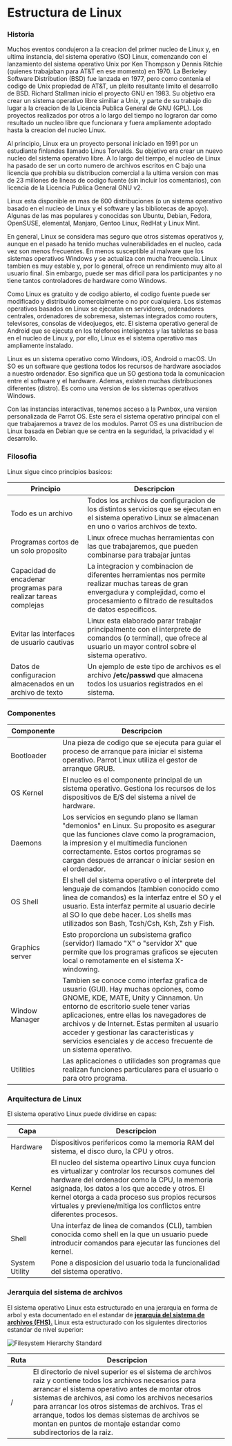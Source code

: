 # Estructura de Linux

### Historia

Muchos eventos condujeron a la creacion del primer nucleo de Linux y, en ultima instancia, del sistema operativo (SO) Linux, comenzando con el lanzamiento del sistema operativo Unix por Ken Thompson y Dennis Ritchie (quienes trabajaban para AT&T en ese momento) en 1970. La Berkeley Software Distribution (BSD) fue lanzada en 1977, pero como contenia el codigo de Unix propiedad de AT&T, un pleito resultante limito el desarrollo de BSD. Richard Stallman inicio el proyecto GNU en 1983. Su objetivo era crear un sistema operativo libre similiar a Unix, y parte de su trabajo dio lugar a la creacion de la Licencia Publica General de GNU (GPL). Los proyectos realizados por otros a lo largo del tiempo no lograron dar como resultado un nucleo libre que funcionara y fuera ampliamente adoptado hasta la creacion del nucleo Linux.

Al principio, Linux era un proyecto personal iniciado en 1991 por un estudiante finlandes llamado Linus Torvalds. Su objetivo era crear un nuevo nucleo del sistema operativo libre. A lo largo del tiempo, el nucleo de Linux ha pasado de ser un corto numero de archivos escritos en C bajo una licencia que prohibia su distribucion comercial a la ultima version con mas de 23 millones de lineas de codigo fuente (sin incluir los comentarios), con licencia de la Licencia Publica General GNU v2.

Linux esta disponible en mas de 600 distribuciones (o un sistema operativo basado en el nucleo de Linux y el software y las bibliotecas de apoyo). Algunas de las mas populares y conocidas son Ubuntu, Debian, Fedora, OpenSUSE, elemental, Manjaro, Gentoo Linux, RedHat y Linux Mint.

En general, Linux se considera mas seguro que otros sistemas operativos y, aunque en el pasado ha tenido muchas vulnerabilidades en el nucleo, cada vez son menos frecuentes. En menos susceptible al malware que los sistemas operativos Windows y se actualiza con mucha frecuencia. Linux tambien es muy estable y, por lo general, ofrece un rendimiento muy alto al usuario final. Sin embargo, puede ser mas dificil para los participantes y no tiene tantos controladores de hardware como Windows.

Como Linux es gratuito y de codigo abierto, el codigo fuente puede ser modificado y distribuido comercialmente o no por cualquiera. Los sistemas operativos basados en Linux se ejecutan en servidores, ordenadores centrales, ordenadores de sobremesa, sistemas integrados como routers, televisores, consolas de videojuegos, etc. El sistema operativo general de Android que se ejecuta en los telefonos inteligentes y las tabletas se basa en el nucleo de Linux y, por ello, Linux es el sistema operativo mas ampliamente instalado.

Linux es un sistema operativo como Windows, iOS, Android o macOS. Un SO es un software que gestiona todos los recursos de hardware asociados a nuestro ordenador. Eso significa que un SO gestiona toda la comunicacion entre el software y el hardware. Ademas, existen muchas distribuciones diferentes (distro). Es como una version de los sistemas operativos Windows.

Con las instancias interactivas, tenemos acceso a la Pwnbox, una version personalizada de Parrot OS. Este sera el sistema operativo principal con el que trabajaremos a travez de los modulos. Parrot OS es una distribucion de Linux basada en Debian que se centra en la seguridad, la privacidad y el desarrollo. 

### Filosofia

Linux sigue cinco principios basicos:


| Principio  | Descripcion |
| ----------- | ----------- |
| Todo es un archivo | Todos los archivos de configuracion de los distintos servicios que se ejecutan en el sistema operativo Linux se almacenan en uno o varios archivos de texto.
| Programas cortos de un solo proposito | Linux ofrece muchas herramientas con las que trabajaremos, que pueden combinarse para trabajar juntas |
| Capacidad de encadenar programas para realizar tareas complejas | La integracion y combinacion de diferentes herramientas nos permite realizar muchas tareas de gran envergadura y complejidad, como el procesamiento o filtrado de resultados de datos especificos. |
| Evitar las interfaces de usuario cautivas | Linux esta elaborado parar trabajar principalmente con el interprete de comandos (o terminal), que ofrece al usuario un mayor control sobre el sistema operativo. |
| Datos de configuracion almacenados en un archivo de texto | Un ejemplo de este tipo de archivos es el archivo **/etc/passwd** que almacena todos los usuarios registrados en el sistema. |

### Componentes

| Componente | Descripcion |
| ---------- | ----------- |
| Bootloader | Una pieza de codigo que se ejecuta para guiar el proceso de arranque para iniciar el sistema operativo. Parrot Linux utiliza el gestor de arranque GRUB. |
| OS Kernel  | El nucleo es el componente principal de un sistema operativo. Gestiona los recursos de los dispositivos de E/S del sistema a nivel de hardware. |
| Daemons    | Los servicios en segundo plano se llaman "demonios" en Linux. Su proposito es asegurar que las funciones clave como la programacion, la impresion y el multimedia funcionen correctamente. Estos cortos programas se cargan despues de arrancar o iniciar sesion en el ordenador. |
| OS Shell   | El shell del sistema operativo o el interprete del lenguaje de comandos (tambien conocido como linea de comandos) es la interfaz entre el SO y el usuario. Esta interfaz permite al usuario decirle al SO lo que debe hacer. Los shells mas utilizados son Bash, Tcsh/Csh, Ksh, Zsh y Fish. |
| Graphics server | Esto proporciona un subsistema grafico (servidor) llamado "X" o "servidor X" que permite que los programas graficos se ejecuten local o remotamente en el sistema X-windowing. |
| Window Manager  | Tambien se conoce como interfaz grafica de usuario (GUI). Hay muchas opciones, como GNOME, KDE, MATE, Unity y Cinnamon. Un entorno de escritorio suele tener varias aplicaciones, entre ellas los navegadores de archivos y de Internet. Estas permiten al usuario acceder y gestionar las caracteristicas y servicios esenciales y de acceso frecuente de un sistema operativo. |
| Utilities  | Las aplicaciones o utilidades son programas que realizan funciones particulares para el usuario o para otro programa. |

### Arquitectura  de Linux

El sistema operativo Linux puede dividirse en capas:

| Capa | Descripcion |
|------|-------------|
| Hardware | Dispositivos perifericos como la memoria RAM del sistema, el disco duro, la CPU y otros. |
| Kernel | El nucleo del sistema opeartivo Linux cuya funcion es virtualizar y controlar los recursos comunes del hardware del ordenador como la CPU, la memoria asignada, los datos a los que accede y otros. El kernel otorga a cada proceso sus propios recursos virtuales y previene/mitiga los conflictos entre diferentes procesos. |
| Shell | Una interfaz de linea de comandos (CLI), tambien conocida como shell en la que un usuario puede introducir comandos para ejecutar las funciones del kernel. |
| System Utility | Pone a disposicion del usuario toda la funcionalidad del sistema operativo. |

### Jerarquia del sistema de archivos

El sistema operativo Linux esta estructurado en una jerarquia en forma de arbol y esta documentado en el estandar de [**jerarquia del sistema de archivos (FHS).**](https://www.pathname.com/fhs/) Linux esta estructurado con los siguientes directorios estandar de nivel superior:

![Filesystem Hierarchy Standard](https://academy.hackthebox.eu/storage/modules/18/NEW_filesystem.png)

| Ruta | Descripcion |
|------|-------------|
| / | El directorio de nivel superior es el sistema de archivos raiz y contiene todos los archivos necesarios para arrancar el sistema operativo antes de montar otros sistemas de archivos, asi como los archivos necesarios para arrancar los otros sistemas de archivos. Tras el arranque, todos los demas sistemas de archivos se montan en puntos de montaje estandar como subdirectorios de la raiz. |


















































